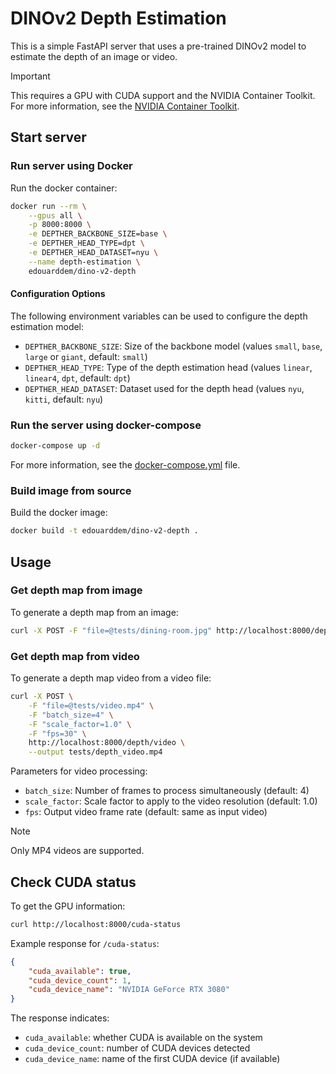 # DINOv2 Depth Estimation

This is a simple FastAPI server that uses a pre-trained DINOv2 model to estimate the depth of an image or video.

> [!IMPORTANT]
> This requires a GPU with CUDA support and the NVIDIA Container Toolkit.
> For more information, see the [NVIDIA Container Toolkit](https://docs.nvidia.com/datacenter/cloud-native/container-toolkit/install-guide.html).

## Start server

### Run server using Docker

Run the docker container:

```bash
docker run --rm \
    --gpus all \
    -p 8000:8000 \
    -e DEPTHER_BACKBONE_SIZE=base \
    -e DEPTHER_HEAD_TYPE=dpt \
    -e DEPTHER_HEAD_DATASET=nyu \
    --name depth-estimation \
    edouarddem/dino-v2-depth
```

#### Configuration Options

The following environment variables can be used to configure the depth estimation model:

- `DEPTHER_BACKBONE_SIZE`: Size of the backbone model (values `small`, `base`, `large` or `giant`, default: `small`)
- `DEPTHER_HEAD_TYPE`: Type of the depth estimation head (values `linear`, `linear4`, `dpt`, default: `dpt`)
- `DEPTHER_HEAD_DATASET`: Dataset used for the depth head (values `nyu`, `kitti`, default: `nyu`)

### Run the server using docker-compose

```bash
docker-compose up -d
```

For more information, see the [docker-compose.yml](docker-compose.yml) file.

### Build image from source

Build the docker image:

```bash
docker build -t edouarddem/dino-v2-depth .
```

## Usage

### Get depth map from image

To generate a depth map from an image:

```bash
curl -X POST -F "file=@tests/dining-room.jpg" http://localhost:8000/depth/image --output tests/dining-room-depth-map.png
```

### Get depth map from video

To generate a depth map video from a video file:

```bash
curl -X POST \
    -F "file=@tests/video.mp4" \
    -F "batch_size=4" \
    -F "scale_factor=1.0" \
    -F "fps=30" \
    http://localhost:8000/depth/video \
    --output tests/depth_video.mp4
```

Parameters for video processing:
- `batch_size`: Number of frames to process simultaneously (default: 4)
- `scale_factor`: Scale factor to apply to the video resolution (default: 1.0)
- `fps`: Output video frame rate (default: same as input video)

> [!NOTE]
> Only MP4 videos are supported.

## Check CUDA status

To get the GPU information:

```bash
curl http://localhost:8000/cuda-status
```

Example response for `/cuda-status`:
```json
{
    "cuda_available": true,
    "cuda_device_count": 1,
    "cuda_device_name": "NVIDIA GeForce RTX 3080"
}
```

The response indicates:
- `cuda_available`: whether CUDA is available on the system
- `cuda_device_count`: number of CUDA devices detected
- `cuda_device_name`: name of the first CUDA device (if available)

